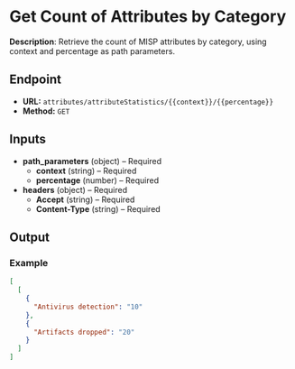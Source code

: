 # Get Count of Attributes by Category

**Description**: Retrieve the count of MISP attributes by category, using context and percentage as path parameters.

## Endpoint

- **URL:** `attributes/attributeStatistics/{{context}}/{{percentage}}`
- **Method:** `GET`
## Inputs

- **path_parameters** (object) – Required
  - **context** (string) – Required
  - **percentage** (number) – Required
- **headers** (object) – Required
  - **Accept** (string) – Required
  - **Content-Type** (string) – Required
## Output

### Example

```json
[
  [
    {
      "Antivirus detection": "10"
    },
    {
      "Artifacts dropped": "20"
    }
  ]
]
```